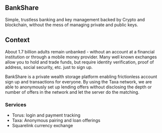 <p align='center'>
 <img src=""/>
</p>

BankShare
---

Simple, trustless banking and key management backed by Crypto and blockchain, without the mess of managing private and public keys.


## Context
About 1.7 billion adults remain unbanked - without an account at a financial institution or through a mobile money provider. Many well known exchanges allow you to hold and trade funds, but require identity verification, proof of address, social security, etc. just to sign up.

BankShare is a private wealth storage platform enabling frictionless account sign up and transactions for everyone. By using the Taxa network, we are able to anonymously set up lending offers without disclosing the depth or number of offers in the network and let the server do the matching.


### Services
* Torus: login and payment tracking
* Taxa: Anonymous pairing and loan offerings
* Squarelink currency exchange